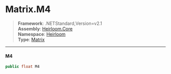 # Matrix.M4

> **Framework**: .NETStandard,Version=v2.1  
> **Assembly**: [Heirloom.Core][0]  
> **Namespace**: [Heirloom][0]  
> **Type**: [Matrix][1]  

--------------------------------------------------------------------------------

#### M4

```cs
public float M4
```

[0]: ../Heirloom.Core.md
[1]: Heirloom.Matrix.md
